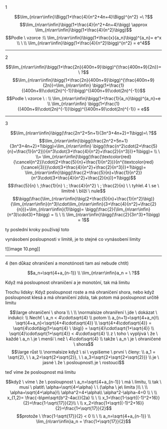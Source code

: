 1

$$\lim_{n\rarr\infin}\Bigg(1+\frac{4}{n^2+4n+4}\Bigg)^{n^2} =\ ?$$$$\lim_{n\rarr\infin}\bigg(1+\frac{4}{n^2+4n+4}\bigg) \approx \lim_{n\rarr\infin}\bigg(1+\frac{4}{n^2}\bigg)$$$$Podle \ vzorce :\\  
\lim_{n\rarr\infin}\bigg(1+\frac{x}{a_n}\bigg)^{a_n}= e^x \\ \ \\  
\lim_{n\rarr\infin}\bigg(1+\frac{4}{n^2}\bigg)^{n^2} = e^4$$

---

2

$$\lim_{n\rarr\infin}\bigg(1+\frac{2n}{400n+9}\bigg)^{\frac{400n+9}{2n}}= \ ?$$$$\lim_{n\rarr\infin}\bigg(1+\frac{2n}{400n+9}\bigg)^{\frac{400n+9}{2n}}=\lim_{n\rarr\infin} \bigg(1+\frac{1}{(400n+9)\cdot(2n)^{-1}}\bigg)^{(400n+9)\cdot(2n)^{-1}}$$$$Podle \ vzorce \ : \\  
\lim_{n\rarr\infin}\bigg(1+\frac{1}{a_n}\bigg)^{a_n}=e \\  
\lim_{n\rarr\infin} \bigg(1+\frac{1}{(400n+9)\cdot(2n)^{-1}}\bigg)^{(400n+9)\cdot(2n)^{-1}} = e$$

---

3

$$\lim_{n\rarr\infin}\bigg(\frac{2n^2+5n+1}{3n^3+4n+2}+1\bigg)=\ ?$$$$\lim_{n\rarr\infin}\bigg(\frac{2n^2+5n+1}{3n^3+4n+2}+1\bigg)=\lim_{n\rarr\infin}  
\bigg(\frac{n^2\cdot(2+\frac{5}{n}+\frac{1}{n^2})}{n^3\cdot(3+\frac{4}{n^2}+\frac{2}{n^3})}+1\bigg)= \\ \ \\=  
\lim_{n\rarr\infin}\bigg(\frac{\textcolor{red}{\cancel{n^2}}\cdot(2+\frac{5}{n}+\frac{1}{n^2})}{n^{\textcolor{red}{\cancel{3}}}\cdot(3+\frac{4}{n^2}+\frac{2}{n^3})}+1\bigg)=  
\lim_{n\rarr\infin}\bigg(\frac{2+\frac{5}{n}+\frac{1}{n^2}}{n^3\cdot(3+\frac{4}{n^2}+\frac{2}{n})}+1\bigg)$$$$\frac{5}{n} \ ;\frac{1}{n} \ ; \frac{4}{n^2} \ ; \frac{2}{n} \ \ tyhle\ 4 \ se \ limitně \ blíží \ nule$$$$\bigg(\frac{\lim_{n\rarr\infin}\big(2+\frac{5}{n}+\frac{1}{n^2}\big)}{\lim_{n\rarr\infin}(n^3)\cdot\lim_{n\rarr\infin}(3+\frac{4}{n^2}+\frac{2}{n})}+\lim_{n\rarr\infin}(1)\bigg)=  
\bigg(\frac{2}{\lim_{n\rarr\infin}(n^3)\cdot3}+1\bigg) = \\ \ \\  
\lim_{n\rarr\infin}\bigg(\frac{2}{3n^3}+1\bigg) = 1$$

ty poslední kroky používají toto

vynásobení posloupnosti v limitě, je to stejné co vynásobení limity

![[image 10.png]]

---

4 (ten důkaz ohraničení a monotónosti tam asi nebude chtít)

$$a_n=\sqrt{4+a_{n-1}} \\  
\lim_{n\rarr\infin}a_n = \ ?$$

Když má posloupnost ohraničení a je monotóní, tak má limitu

Trochu lidsky: Když posloupnost roste a má ohraničení shora, nebo když posloupnost klesá a má ohraničení zdola, tak potom má posloupnost určitě limitu

$$\large ohraničení \ shora \\ \ \\  
\normalsize ohraniření \ jde \ dokázat \ indukcí: \\  
Nechť \ a_n < 4\cdot\sqrt{4} \\  
potom \\  
a_{n+1}=\sqrt{4+a_n}\\  
\sqrt{4+a_n}<\sqrt{4+4\cdot\sqrt{4}} \\  
\sqrt{4+4\cdot\sqrt{4}} = \sqrt{4\cdot\big(1+\sqrt{4} \ \big)} = \sqrt{4}\cdot\sqrt{1+\sqrt{4}} \\  
\sqrt{4}\cdot\sqrt{1+\sqrt{4}} < 4\cdot\sqrt{4} \\  
z \ toho \ vyplývá \ že \ každé \ a_n \ je \ menší \ než \ 4\cdot\sqrt{4} \\  
takže \ a_n \ je \ ohraničené \ shora$$$$\large růst \\  
\normalsize  
když \ si \ vypíšeme \ první \ členy: \\  
a_1 = \sqrt{2}, \ \ a_2=\sqrt{2+\sqrt{2}}, \ \ a_3=\sqrt{2+\sqrt{2+\sqrt{2}}} \\  
je \ jasné \ že \ posloupnost\ je \ rostoucí$$

teď víme že posloupnost má limitu

$$když \ víme \ že \ posloupnost \ a_n=\sqrt{4+a_{n-1}} \ má \ limitu, \\ tak \ musí \ platit\ \alpha=\sqrt{4+\alpha} \ \ (\alpha \ je\ limita )\\ \ \\  
\alpha=\sqrt{4+\alpha}\\  
\alpha^2=4+\alpha\\  
\alpha^2-\alpha-4=0 \\ \ \\  
x_{1,2}= \frac{-b\pm\sqrt{b^2-4ac}}{2a} \\ \ \\  
x_1=\frac{1-\sqrt{(-1)^2+16}}{2}=\frac{1-\sqrt{17}}{2}\\ \ \\  
x_2=\frac{1+\sqrt{(-1)^2+16}}{2}=\frac{1+\sqrt{17}}{2}$$$$protože \ \frac{1-\sqrt{17}}{2} < 0 \\ \ \\  
a_n=\sqrt{4+a_{n-1}} \\  
\lim_{n\rarr\infin}a_n = \frac{1+\sqrt{17}}{2}$$